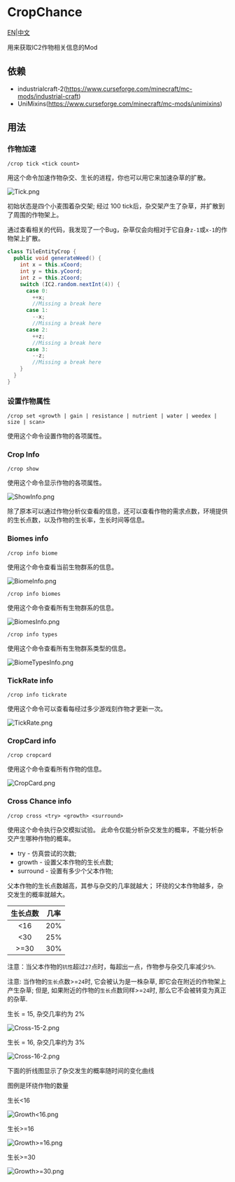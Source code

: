 # CropChance

[EN](Readme.md)|[中文](Readme_zh.md)

用来获取IC2作物相关信息的Mod

## 依赖

- industrialcraft-2(https://www.curseforge.com/minecraft/mc-mods/industrial-craft)
- UniMixins(https://www.curseforge.com/minecraft/mc-mods/unimixins)

## 用法

### 作物加速

`/crop tick <tick count>`

用这个命令加速作物杂交、生长的进程，你也可以用它来加速杂草的扩散。

![Tick.png](docs/Tick.png)

初始状态是四个小麦围着杂交架;
经过 100 tick后，杂交架产生了杂草，并扩散到了周围的作物架上。

通过查看相关的代码，我发现了一个Bug，杂草仅会向相对于它自身`z-1`或`x-1`的作物架上扩散。

```java
class TileEntityCrop {
  public void generateWeed() {
    int x = this.xCoord;
    int y = this.yCoord;
    int z = this.zCoord;
    switch (IC2.random.nextInt(4)) {
      case 0:
        ++x;
        //Missing a break here
      case 1:
        --x;
        //Missing a break here
      case 2:
        ++z;
        //Missing a break here
      case 3:
        --z;
        //Missing a break here
    }
  }
}
```

### 设置作物属性

`/crop set <growth | gain | resistance | nutrient | water | weedex | size | scan>`

使用这个命令设置作物的各项属性。

### Crop Info

`/crop show`

使用这个命令显示作物的各项属性。

![ShowInfo.png](docs/ShowInfo.png)

除了原本可以通过作物分析仪查看的信息，还可以查看作物的需求点数，环境提供的生长点数，以及作物的生长率，生长时间等信息。

### Biomes info

`/crop info biome`

使用这个命令查看当前生物群系的信息。

![BiomeInfo.png](docs/BiomeInfo.png)

`/crop info biomes`

使用这个命令查看所有生物群系的信息。

![BiomesInfo.png](docs/BiomesInfo.png)

`/crop info types`

使用这个命令查看所有生物群系类型的信息。

![BiomeTypesInfo.png](docs/BiomeTypesInfo.png)

### TickRate info

`/crop info tickrate`

使用这个命令可以查看每经过多少游戏刻作物才更新一次。

![TickRate.png](docs/TickRate.png)

### CropCard info

`/crop cropcard`

使用这个命令查看所有作物的信息。

![CropCard.png](docs/CropCard.png)

### Cross Chance info

`/crop cross <try> <growth> <surround>`

使用这个命令执行杂交模拟试验。
此命令仅能分析杂交发生的概率，不能分析杂交产生哪种作物的概率。

- try - 仿真尝试的次数;
- growth - 设置父本作物的生长点数;
- surround - 设置有多少个父本作物;

父本作物的生长点数越高，其参与杂交的几率就越大；
环绕的父本作物越多，杂交发生的概率就越大。

| 生长点数 | 几率  |
|:----:|:---:|
| <16  | 20% |
| <30  | 25% |
| >=30 | 30% |

注意：当父本作物的`抗性`超过`27`点时，每超出一点，作物参与杂交几率减少`5%`.

注意: 当作物的`生长`点数>=`24`时, 它会被认为是一株杂草, 即它会在附近的作物架上产生杂草;
但是, 如果附近的作物的`生长`点数同样>=`24`时, 那么它不会被转变为真正的杂草.

生长 = 15, 杂交几率约为 2%

![Cross-15-2.png](docs/Cross-15-2.png)

生长 = 16, 杂交几率约为 3%

![Cross-16-2.png](docs/Cross-16-2.png)

下面的折线图显示了杂交发生的概率随时间的变化曲线

图例是环绕作物的数量

生长<16

![Growth<16.png](docs/Growth-16.png)

生长>=16

![Growth>=16.png](docs/Growth+16.png)

生长>=30

![Growth>=30.png](docs/Growth+30.png)

